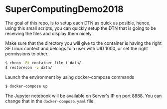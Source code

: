 # SuperComputingDemo2018

The goal of this repo, is to setup each DTN as quick as posible, hence, using this small scripts, you can quickly setup the DTN that is going to be receiving the files and display them nicely.

Make sure that the directory you will give to the container is having the right SE Linux context and belongs to a user with UID 1000, or set the right permissions to other.

```bash
$ chcon -Rt container_file_t data/
$ restorecon -v data/
```

Launch the environment by using docker-compose commands

```bash
$ docker-compose up 
```

The Jupyter notebook will be available on Server's IP on port 8888. You can change that in the `docker-compose.yaml` file.
